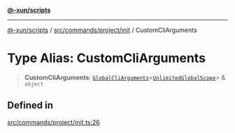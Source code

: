 [**@-xun/scripts**](../../../../../README.md)

***

[@-xun/scripts](../../../../../README.md) / [src/commands/project/init](../README.md) / CustomCliArguments

# Type Alias: CustomCliArguments

> **CustomCliArguments**: [`GlobalCliArguments`](../../../../configure/type-aliases/GlobalCliArguments.md)\<[`UnlimitedGlobalScope`](../../../../configure/enumerations/UnlimitedGlobalScope.md)\> & `object`

## Defined in

[src/commands/project/init.ts:26](https://github.com/Xunnamius/xscripts/blob/12020afea79f1ec674174f8cb4103ac0b46875c5/src/commands/project/init.ts#L26)
